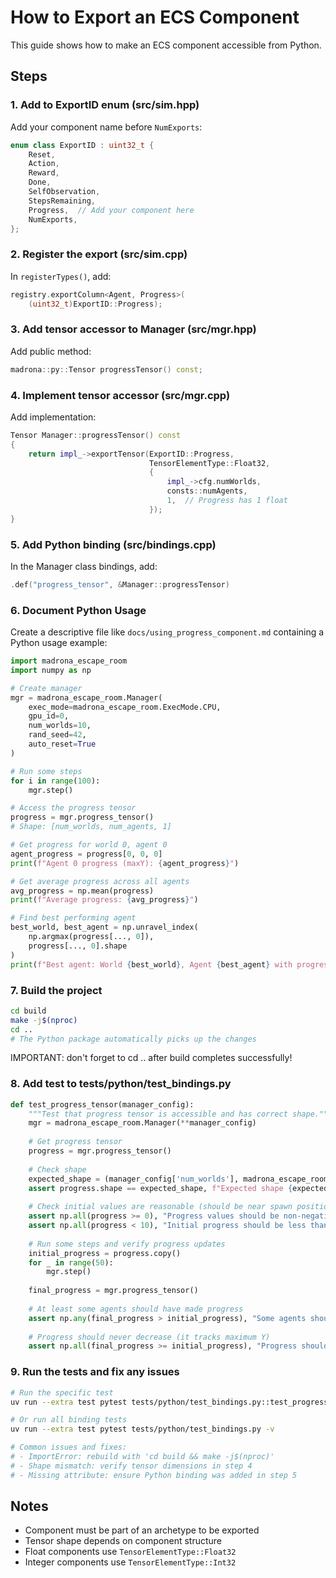 # How to Export an ECS Component

This guide shows how to make an ECS component accessible from Python.

## Steps

### 1. Add to ExportID enum (src/sim.hpp)
Add your component name before `NumExports`:
```cpp
enum class ExportID : uint32_t {
    Reset,
    Action,
    Reward,
    Done,
    SelfObservation,
    StepsRemaining,
    Progress,  // Add your component here
    NumExports,
};
```

### 2. Register the export (src/sim.cpp)
In `registerTypes()`, add:
```cpp
registry.exportColumn<Agent, Progress>(
    (uint32_t)ExportID::Progress);
```

### 3. Add tensor accessor to Manager (src/mgr.hpp)
Add public method:
```cpp
madrona::py::Tensor progressTensor() const;
```

### 4. Implement tensor accessor (src/mgr.cpp)
Add implementation:
```cpp
Tensor Manager::progressTensor() const
{
    return impl_->exportTensor(ExportID::Progress,
                               TensorElementType::Float32,
                               {
                                   impl_->cfg.numWorlds,
                                   consts::numAgents,
                                   1,  // Progress has 1 float
                               });
}
```

### 5. Add Python binding (src/bindings.cpp)
In the Manager class bindings, add:
```cpp
.def("progress_tensor", &Manager::progressTensor)
```

### 6. Document Python Usage

Create a descriptive file like `docs/using_progress_component.md` containing a Python usage example:

```python
import madrona_escape_room
import numpy as np

# Create manager
mgr = madrona_escape_room.Manager(
    exec_mode=madrona_escape_room.ExecMode.CPU,
    gpu_id=0,
    num_worlds=10,
    rand_seed=42,
    auto_reset=True
)

# Run some steps
for i in range(100):
    mgr.step()

# Access the progress tensor
progress = mgr.progress_tensor()
# Shape: [num_worlds, num_agents, 1]

# Get progress for world 0, agent 0
agent_progress = progress[0, 0, 0]
print(f"Agent 0 progress (maxY): {agent_progress}")

# Get average progress across all agents
avg_progress = np.mean(progress)
print(f"Average progress: {avg_progress}")

# Find best performing agent
best_world, best_agent = np.unravel_index(
    np.argmax(progress[..., 0]), 
    progress[..., 0].shape
)
print(f"Best agent: World {best_world}, Agent {best_agent} with progress {progress[best_world, best_agent, 0]}")
```

### 7. Build the project

```bash
cd build
make -j$(nproc)
cd ..
# The Python package automatically picks up the changes
```

IMPORTANT: don't forget to cd .. after build completes successfully!

### 8. Add test to tests/python/test_bindings.py

```python
def test_progress_tensor(manager_config):
    """Test that progress tensor is accessible and has correct shape."""
    mgr = madrona_escape_room.Manager(**manager_config)
    
    # Get progress tensor
    progress = mgr.progress_tensor()
    
    # Check shape
    expected_shape = (manager_config['num_worlds'], madrona_escape_room.NUM_AGENTS, 1)
    assert progress.shape == expected_shape, f"Expected shape {expected_shape}, got {progress.shape}"
    
    # Check initial values are reasonable (should be near spawn position)
    assert np.all(progress >= 0), "Progress values should be non-negative"
    assert np.all(progress < 10), "Initial progress should be less than 10"
    
    # Run some steps and verify progress updates
    initial_progress = progress.copy()
    for _ in range(50):
        mgr.step()
    
    final_progress = mgr.progress_tensor()
    
    # At least some agents should have made progress
    assert np.any(final_progress > initial_progress), "Some agents should have made progress"
    
    # Progress should never decrease (it tracks maximum Y)
    assert np.all(final_progress >= initial_progress), "Progress should never decrease"
```

### 9. Run the tests and fix any issues

```bash
# Run the specific test
uv run --extra test pytest tests/python/test_bindings.py::test_progress_tensor -v

# Or run all binding tests
uv run --extra test pytest tests/python/test_bindings.py -v

# Common issues and fixes:
# - ImportError: rebuild with 'cd build && make -j$(nproc)'
# - Shape mismatch: verify tensor dimensions in step 4
# - Missing attribute: ensure Python binding was added in step 5
```

## Notes
- Component must be part of an archetype to be exported
- Tensor shape depends on component structure
- Float components use `TensorElementType::Float32`
- Integer components use `TensorElementType::Int32`